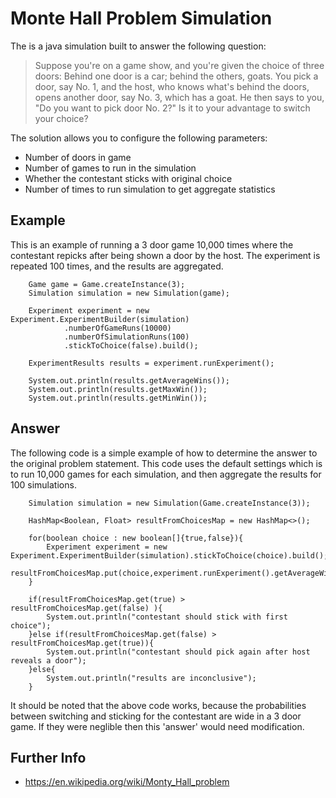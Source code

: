 # Monte Hall Problem Simulation

The is a java simulation built to answer the following question:

>Suppose you're on a game show, and you're given the choice of three doors: Behind one door is a car; behind the others, goats. You pick a door, say No. 1, and the host, who knows what's behind the doors, opens another door, say No. 3, which has a goat. He then says to you, "Do you want to pick door No. 2?" Is it to your advantage to switch your choice?

The solution allows you to configure the following parameters:

- Number of doors in game
- Number of games to run in the simulation
- Whether the contestant sticks with original choice
- Number of times to run simulation to get aggregate statistics

## Example

This is an example of running a 3 door game 10,000 times where the contestant repicks after being shown a door by the host.
The experiment is repeated 100 times, and the results are aggregated.

        Game game = Game.createInstance(3);
        Simulation simulation = new Simulation(game);

        Experiment experiment = new Experiment.ExperimentBuilder(simulation)
                .numberOfGameRuns(10000)
                .numberOfSimulationRuns(100)
                .stickToChoice(false).build();

        ExperimentResults results = experiment.runExperiment();

        System.out.println(results.getAverageWins());
        System.out.println(results.getMaxWin());
        System.out.println(results.getMinWin());

## Answer

The following code is a simple example of how to determine the answer to the original problem statement. This code uses the default settings which is to run 10,000 games for each simulation, and then aggregate the results for 100 simulations.

        Simulation simulation = new Simulation(Game.createInstance(3));
        
        HashMap<Boolean, Float> resultFromChoicesMap = new HashMap<>();

        for(boolean choice : new boolean[]{true,false}){
            Experiment experiment = new Experiment.ExperimentBuilder(simulation).stickToChoice(choice).build();
            resultFromChoicesMap.put(choice,experiment.runExperiment().getAverageWins());
        }

        if(resultFromChoicesMap.get(true) > resultFromChoicesMap.get(false) ){
            System.out.println("contestant should stick with first choice");
        }else if(resultFromChoicesMap.get(false) > resultFromChoicesMap.get(true)){
            System.out.println("contestant should pick again after host reveals a door");
        }else{
            System.out.println("results are inconclusive");
        }

It should be noted that the above code works, because the probabilities between switching and sticking for the contestant are wide in a 3 door game.
If they were neglible then this 'answer' would need modification.


## Further Info

- https://en.wikipedia.org/wiki/Monty_Hall_problem


